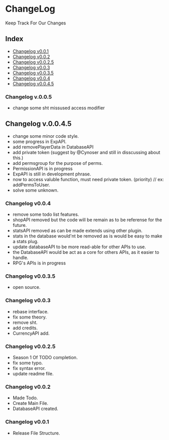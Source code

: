 # ChangeLog
Keep Track For Our Changes

## Index
- [Changelog v0.0.1](https://github.com/BackToAction/BTACore/blob/master/ChangeLog.md#changelog-v001)
- [Changelog v0.0.2](https://github.com/BackToAction/BTACore/blob/master/ChangeLog.md#changelog-v002)
- [Changelog v0.0.2.5](https://github.com/BackToAction/BTACore/blob/master/ChangeLog.md#changelog-v0025)
- [Changelog v0.0.3](https://github.com/BackToAction/BTACore/blob/master/ChangeLog.md#changelog-v003)
- [Changelog v0.0.3.5](https://github.com/BackToAction/BTACore/blob/master/ChangeLog.md#changelog-v0035)
- [Changelog v0.0.4](https://github.com/BackToAction/BTACore/blob/master/ChangeLog.md#changelog-v004)
- [Changelog v0.0.4.5](https://github.com/BackToAction/BTACore/blob/master/ChangeLog.md#changelog-v0045)


### Changelog v.0.0.5
- change some sht missused access modifier

## Changelog v.0.0.4.5
- change some minor code style.
- some progress in ExpAPI.
- add removePlayerData in DatabaseAPI
- add private token (suggest by @Cynoser and still in disscussing about this.)
- add permsgroup for the purpose of perms.
- PermissionAPI is in progress
- ExpAPI is still in development phrase.
- now to access valuble function, must need private token. (priority) // ex: addPermsToUser.
- solve some unknown.

### Changelog v0.0.4
- remove some todo list features.
- shopAPI removed but the code will be remain as to be referense for the future.
- statsAPI removed as can be made extends using other plugin.
- stats in the database would'nt be removed as is would be easy to make a stats plug.
- update databaseAPI to be more read-able for other APIs to use.
- the DatabaseAPI would be act as a core for others APIs, as it easier to handle.
- RPG's APIs is in progress

### Changelog v0.0.3.5
- open source.

### Changelog v0.0.3
- rebase interface.
- fix some theory.
- remove sht.
- add credits.
- CurrencyAPI add.

### Changelog v0.0.2.5
- Season 1 Of TODO completion.
- fix some typo.
- fix syntax error.
- update readme file.

### Changelog v0.0.2
- Made Todo.
- Create Main File.
- DatabaseAPI created.

### Changelog v0.0.1
- Release File Structure.